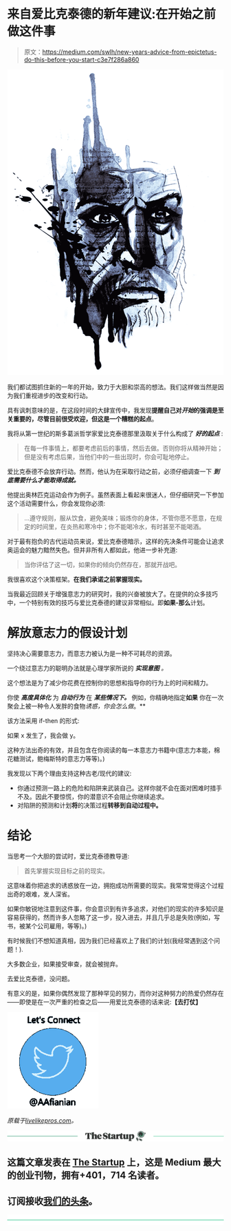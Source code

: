 # 来自爱比克泰德的新年建议:在开始之前做这件事

> 原文：<https://medium.com/swlh/new-years-advice-from-epictetus-do-this-before-you-start-c3e7f286a860>

![](img/dfd17aa7de92b30f20d5fbd36bde9180.png)

我们都试图抓住新的一年的开始，致力于大胆和崇高的想法。我们这样做当然是因为我们重视进步的改变和行动。

具有讽刺意味的是，在这段时间的大肆宣传中，我发现**提醒自己对*开始*的强调是至关重要的，尽管目前很受欢迎，但这是一个糟糕的起点**。

我将从第一世纪的斯多葛派哲学家爱比克泰德那里汲取关于什么构成了 ***好的起点*** :

> 在每一件事情上，都要考虑前后的事情，然后去做。否则你将从精神开始；但是没有考虑后果，当他们中的一些出现时，你会可耻地停止。

爱比克泰德不会放弃行动。然而，他认为在采取行动之前，必须仔细调查一下 ***到底需要什么才能取得成就。***

他提出奥林匹克运动会作为例子。虽然表面上看起来很迷人，但仔细研究一下参加这个活动需要什么，你会发现你必须:

> …遵守规则，服从饮食，避免美味；锻炼你的身体，不管你愿不愿意，在规定的时间里，在炎热和寒冷中；你不能喝冷水，有时甚至不能喝酒。

对于最有抱负的古代运动员来说，爱比克泰德暗示，这样的先决条件可能会让追求奥运会的魅力黯然失色。但并非所有人都如此，他进一步补充道:

> 当你评估了这一切，如果你的倾向仍然存在，那就开战吧。

我很喜欢这个决策框架。**在我们承诺之前掌握现实。**

当我最近回顾关于增强意志力的研究时，我的兴奋被放大了。在提供的众多技巧中，一个特别有效的技巧与爱比克泰德的建议非常相似。即**如果-那么**计划。

# 解放意志力的假设计划

坚持决心需要意志力，而意志力被认为是一种不可耗尽的资源。

一个绕过意志力的聪明办法就是心理学家所说的 ***实现意图*** *。*

这个想法是为了减少你花费在控制你的思想和指导你的行为上的时间和精力。

你使 ***高度具体化*** 为 ***自动行为*** 在 ***某些情况下。*** 例如，你精确地指定**如果** 你在一次聚会上被一种令人发胖的食物*诱惑，你会怎么做*。**

该方法采用 if-then 的形式:

如果 x 发生了，我会做 y。

这种方法出奇的有效，并且包含在你阅读的每一本意志力书籍中(意志力本能，棉花糖测试，鲍梅斯特的意志力等等)。)

我发现以下两个理由支持这种古老/现代的建议:

*   你通过预测一路上的危险和陷阱来武装自己。这样你就不会在面对困难时措手不及。因此不要惊慌，你的潜意识不会阻止你继续追求。
*   对陷阱的预测和计划**将**的决策过程**转移到自动过程中。**

# 结论

当思考一个大胆的尝试时，爱比克泰德教导道:

> 首先掌握实现目标之前的现实。

这意味着你把追求的诱惑放在一边，拥抱成功所需要的现实。我常常觉得这个过程出奇的艰难，发人深省。

如果你敏锐地注意到这件事，你会意识到有许多追求，对他们的现实的许多知识是容易获得的，然而许多人忽略了这一步，投入进去，并且几乎总是失败(例如，写书，被某个公司雇用，等等)。)

有时候我们不想知道真相，因为我们已经喜欢上了我们的计划(我经常遇到这个问题！).

大多数企业，如果接受审查，就会被抛弃。

去爱比克泰德，没问题。

有意义的是，如果你偶然发现了那种罕见的努力，而你对这种努力的热爱仍然存在——即使是在一次严重的检查之后——用爱比克泰德的话来说:**【去打仗】**

[![](img/5b56d4aa3c32fd68fef30ea043e41dbc.png)](https://twitter.com/AAfianian)

*原载于*[*livelikepros.com*](https://livelikepros.com/New-Year%E2%80%99s-Advice-From-Epictetus/)*。*

[![](img/308a8d84fb9b2fab43d66c117fcc4bb4.png)](https://medium.com/swlh)

## 这篇文章发表在 [The Startup](https://medium.com/swlh) 上，这是 Medium 最大的创业刊物，拥有+401，714 名读者。

## 订阅接收[我们的头条](http://growthsupply.com/the-startup-newsletter/)。

[![](img/b0164736ea17a63403e660de5dedf91a.png)](https://medium.com/swlh)